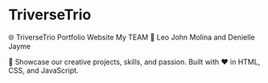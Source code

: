# TriverseTrio
🌐 TriverseTrio Portfolio Website 
               My TEAM
👥 Leo John Molina and Denielle Jayme

🚀 Showcase our creative projects, skills, and passion.
Built with ❤️ in HTML, CSS, and JavaScript.
